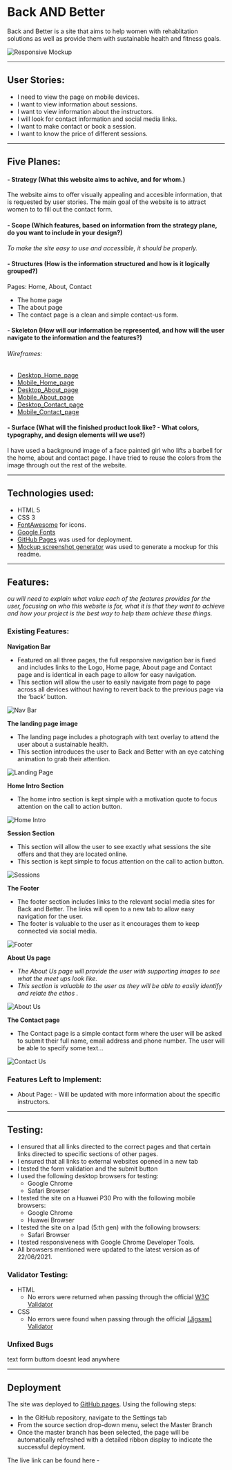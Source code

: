 # Back AND Better

Back and Better is a site that aims to help women with rehablitation solutions as well as provide them with sustainable health and fitness goals.

![Responsive Mockup](mockups/responsive_mockup.jpg)

---
## User Stories:

- I need to view the page on mobile devices.
- I want to view information about sessions.
- I want to view information about the instructors.
- I will look for contact information and social media links.
- I want to make contact or book a session. 
- I want to know the price of different sessions.
---
## Five Planes:

#### - Strategy (What this website aims to achive, and for whom.)

The website aims to offer visually appealing and accesible information, that is requested by user stories. The main goal of the website is to attract women to to fill out the contact form.  

#### - Scope (Which features, based on information from the strategy plane, do you want to include in your design?)

<em>To make the site easy to use and accessible, it should be properly.</em> 

#### - Structures (How is the information structured and how is it logically grouped?)

Pages: Home, About, Contact

- The home page 
- The about page 
- The contact page is a clean and simple contact-us form. 

#### - Skeleton (How will our information be represented, and how will the user navigate to the information and the features?)
###### Wireframes:

- [Desktop_Home_page]()
- [Mobile_Home_page]()
- [Desktop_About_page]()
- [Mobile_About_page]()
- [Desktop_Contact_page]()
- [Mobile_Contact_page]()

#### - Surface (What will the finished product look like? - What colors, typography, and design elements will we use?)

I have used a background image of a face painted girl who lifts a barbell for the home, about and contact page. I have tried to reuse the colors from the image through out the rest of the website.

---
## Technologies used:
- HTML 5
- CSS 3
- [FontAwesome](https://fontawesome.com/) for icons.
- [Google Fonts](https://fonts.google.com/)
- [GitHub Pages](https://pages.github.com/) was used for deployment.
- [Mockup screenshot generator](http://ami.responsivedesign.is/#) was used to generate a mockup for this readme.

---
## Features:

<em>ou will need to explain what value each of the features provides for the user, focusing on who this website is for, what it is that they want to achieve and how your project is the best way to help them achieve these things.</em>

### Existing Features:

__Navigation Bar__

- Featured on all three pages, the full responsive navigation bar is fixed and includes links to the Logo, Home page, About page and Contact page and is identical in each page to allow for easy navigation.
- This section will allow the user to easily navigate from page to page across all devices without having to revert back to the previous page via the ‘back’ button. 

![Nav Bar](mockups/back_and_better_nav.png)

__The landing page image__

- The landing page includes a photograph with text overlay to attend the user about a sustainable health. 
- This section introduces the user to Back and Better with an eye catching animation to grab their attention.

![Landing Page](mockups/back_and_better_landing.png)

__Home Intro Section__

- The home intro section is kept simple with a motivation quote to focus attention on the call to action button.

![Home Intro](mockups/back_and_better_intro.png)

__Session Section__ 

- This section will allow the user to see exactly what sessions the site offers and that they are located online. 
- This section is kept simple to focus attention on the call to action button. 

![Sessions](mockups/back_and_better_sessions.png)

__The Footer__ 

- The footer section includes links to the relevant social media sites for Back and Better. The links will open to a new tab to allow easy navigation for the user. 
- The footer is valuable to the user as it encourages them to keep connected via social media.

![Footer](mockups/back_and_better_footer.png)

__About Us page__

- <em>The About Us page will provide the user with supporting images to see what the meet ups look like. 
- This section is valuable to the user as they will be able to easily identify and relate the ethos . </em>

![About Us](mockups/back_and_better_about.png)

__The Contact page__

- The Contact page is a simple contact form where the user will be asked to submit their full name, email address and phone number. The user will be able to specify some text...

![Contact Us](mockups/back_and_better_contact.png)

### Features Left to Implement:

- About Page: - Will be updated with more information about the specific instructors.

---
  
## Testing:

- I ensured that all links directed to the correct pages and that certain links directed to specific sections of other pages.
- I ensured that all links to external websites opened in a new tab
- I tested the form validation and the submit button
- I used the following desktop browsers for testing:
  - Google Chrome
  - Safari Browser
- I tested the site on a Huawei P30 Pro with the following mobile browsers:
  - Google Chrome
  - Huawei Browser
- I tested the site on a Ipad (5:th gen) with the following browsers:
    - Safari Browser
- I tested responsiveness with Google Chrome Developer Tools.
- All browsers mentioned were updated to the latest version as of 22/06/2021.

### Validator Testing:

- HTML
  - No errors were returned when passing through the official [W3C Validator]()
- CSS
  - No errors were found when passing through the official [(Jigsaw) Validator]()

### Unfixed Bugs
  
text form buttom doesnt lead anywhere
  
  ---

## Deployment
The site was deployed to [GitHub pages](https://pages.github.com/). Using the following steps: 
- In the GitHub repository, navigate to the Settings tab 
- From the source section drop-down menu, select the Master Branch
- Once the master branch has been selected, the page will be automatically refreshed with a detailed ribbon display to indicate the successful deployment. 

The live link can be found here - 
  
 


  